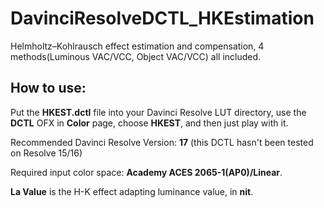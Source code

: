 # DavinciResolveDCTL_HKEstimation
Helmholtz–Kohlrausch effect estimation and compensation, 4 methods(Luminous VAC/VCC, Object VAC/VCC) all included.

## How to use:
Put the **HKEST.dctl** file into your Davinci Resolve LUT directory, use the **DCTL** OFX in **Color** page, choose **HKEST**, and then just play with it.

Recommended Davinci Resolve Version: **17** (this DCTL hasn't been tested on Resolve 15/16)

Required input color space: **Academy ACES 2065-1(AP0)/Linear**.

**La Value** is the H-K effect adapting luminance value, in **nit**.
